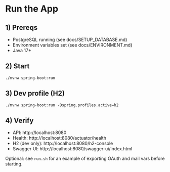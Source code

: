 # Run the App

## 1) Prereqs
- PostgreSQL running (see docs/SETUP_DATABASE.md)
- Environment variables set (see docs/ENVIRONMENT.md)
- Java 17+

## 2) Start
```
./mvnw spring-boot:run
```

## 3) Dev profile (H2)
```
./mvnw spring-boot:run -Dspring.profiles.active=h2
```

## 4) Verify
- API: http://localhost:8080
- Health: http://localhost:8080/actuator/health
- H2 (dev only): http://localhost:8080/h2-console
- Swagger UI: http://localhost:8080/swagger-ui/index.html

Optional: see `run.sh` for an example of exporting OAuth and mail vars before starting.
